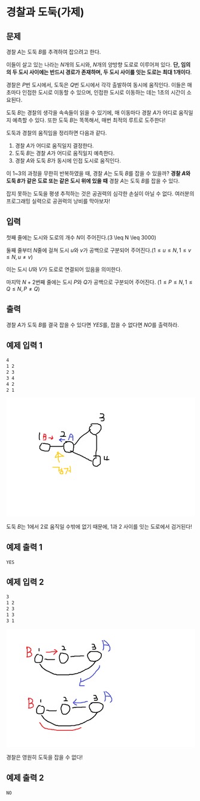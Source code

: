 # 경찰과 도둑(가제)

## 문제

경찰 $A$는 도둑 $B$를 추격하여 잡으려고 한다.

이들이 살고 있는 나라는 $N$개의 도시와, $N$개의 양방향 도로로 이루어져 있다. **단, 임의의 두 도시 사이에는 반드시 경로가 존재하며, 두 도시 사이를 잇는 도로는 최대 1개이다**.

경찰은 $P$번 도시에서, 도둑은 $Q$번 도시에서 각각 출발하여 동시에 움직인다. 이들은 매 초마다 인접한 도시로 이동할 수 있으며, 인접한 도시로 이동하는 데는 $1$초의 시간이 소요된다.

도둑 $B$는 경찰의 생각을 속속들이 읽을 수 있기에, 매 이동마다 경찰 $A$가 어디로 움직일지 예측할 수 있다. 또한 도둑 $B$는 똑똑해서, 매번 최적의 루트로 도주한다!

도둑과 경찰의 움직임을 정리하면 다음과 같다.

1. 경찰 $A$가 어디로 움직일지 결정한다.
2. 도둑 $B$는 경찰 $A$가 어디로 움직일지 예측한다.
3. 경찰 $A$와 도둑 $B$가 동시에 인접 도시로 움직인다.

이 1~3의 과정을 무한히 반복하였을 때, 경찰 $A$는 도둑 $B$를 잡을 수 있을까? **경찰 $A$와 도둑 $B$가 같은 도로 또는 같은 도시 위에 있을 때** 경찰 $A$는 도둑 $B$를 잡을 수 있다.

잡지 못하는 도둑을 평생 추적하는 것은 공권력의 심각한 손실이 아닐 수 없다. 여러분의 프로그래밍 실력으로 공권력의 낭비를 막아보자!


## 입력

첫째 줄에는 도시와 도로의 개수 $N$이 주어진다.(3 \leq N \leq 3000)

둘째 줄부터 $N$줄에 걸쳐 도시 $u$와 $v$가 공백으로 구분되어 주어진다.$(1 \leq u \leq N, 1 \leq v \leq N,  u \neq v )$ 

이는 도시 $U$와 $V$가 도로로 연결되어 있음을 의미한다.

마지막 $N+2$번째 줄에는 도시 $P$와 $Q$가 공백으로 구분되어 주어진다. $(1 \leq P \leq N, 1 \leq Q \leq N,  P \neq Q )$


## 출력
경찰 $A$가 도둑 $B$를 결국 잡을 수 있다면 $YES$를, 잡을 수 없다면 $NO$를 출력하라.

## 예제 입력 1
```
4
1 2
2 3
3 4
4 2
2 1
```
<div style="text-align:center"><img src="./images/catch.png" /></div>

도둑 $B$는 $1$에서 $2$로 움직일 수밖에 없기 때문에, $1$과 $2$ 사이를 잇는 도로에서 검거된다!

## 예제 출력 1
```
YES
```

## 예제 입력 2
```
3
1 2
2 3
1 3
3 1
```
<div style="text-align:center"><img src="./images/no_catch.png" /></div>

경찰은 영원히 도둑을 잡을 수 없다!

## 예제 출력 2
```
NO
```
